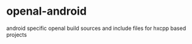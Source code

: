 openal-android
==============

android specific openal build sources and include files for hxcpp based projects
